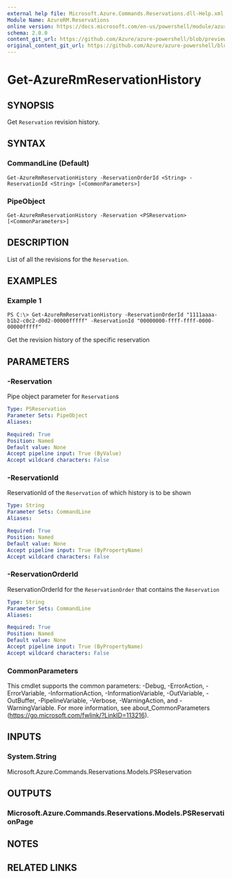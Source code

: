 ```yaml
---
external help file: Microsoft.Azure.Commands.Reservations.dll-Help.xml
Module Name: AzureRM.Reservations
online version: https://docs.microsoft.com/en-us/powershell/module/azurerm.reservations/get-azurermreservationhistory
schema: 2.0.0
content_git_url: https://github.com/Azure/azure-powershell/blob/preview/src/ResourceManager/Reservations/Commands.Reservations/help/Get-AzureRmReservationHistory.md
original_content_git_url: https://github.com/Azure/azure-powershell/blob/preview/src/ResourceManager/Reservations/Commands.Reservations/help/Get-AzureRmReservationHistory.md
---
```


# Get-AzureRmReservationHistory

## SYNOPSIS
Get `Reservation` revision history.

## SYNTAX

### CommandLine (Default)
```
Get-AzureRmReservationHistory -ReservationOrderId <String> -ReservationId <String> [<CommonParameters>]
```

### PipeObject
```
Get-AzureRmReservationHistory -Reservation <PSReservation> [<CommonParameters>]
```

## DESCRIPTION
List of all the revisions for the `Reservation`.

## EXAMPLES

### Example 1
```
PS C:\> Get-AzureRmReservationHistory -ReservationOrderId "1111aaaa-b1b2-c0c2-d0d2-00000fffff" -ReservationId "00000000-ffff-ffff-0000-00000fffff"
```

Get the revision history of the specific reservation

## PARAMETERS

### -Reservation
Pipe object parameter for `Reservation`s

```yaml
Type: PSReservation
Parameter Sets: PipeObject
Aliases: 

Required: True
Position: Named
Default value: None
Accept pipeline input: True (ByValue)
Accept wildcard characters: False
```

### -ReservationId
ReservationId of the `Reservation` of which history is to be shown

```yaml
Type: String
Parameter Sets: CommandLine
Aliases: 

Required: True
Position: Named
Default value: None
Accept pipeline input: True (ByPropertyName)
Accept wildcard characters: False
```

### -ReservationOrderId
ReservationOrderId for the `ReservationOrder` that contains the `Reservation`

```yaml
Type: String
Parameter Sets: CommandLine
Aliases: 

Required: True
Position: Named
Default value: None
Accept pipeline input: True (ByPropertyName)
Accept wildcard characters: False
```

### CommonParameters
This cmdlet supports the common parameters: -Debug, -ErrorAction, -ErrorVariable, -InformationAction, -InformationVariable, -OutVariable, -OutBuffer, -PipelineVariable, -Verbose, -WarningAction, and -WarningVariable. For more information, see about_CommonParameters (https://go.microsoft.com/fwlink/?LinkID=113216).

## INPUTS

### System.String
Microsoft.Azure.Commands.Reservations.Models.PSReservation

## OUTPUTS

### Microsoft.Azure.Commands.Reservations.Models.PSReservationPage

## NOTES

## RELATED LINKS

